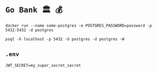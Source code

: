 # `Go Bank 🏛️ 💰`

`docker run --name some-postgres -e POSTGRES_PASSWORD=password -p 5432:5432 -d postgres`

`psql -h localhost -p 5432 -U postgres -d postgres -W`

## `.env`
```dotenv
JWT_SECRET=my_super_secret_secret
```